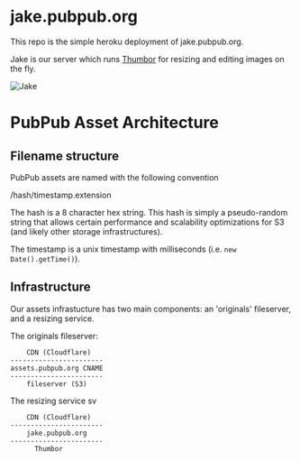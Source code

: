 # jake.pubpub.org

This repo is the simple heroku deployment of jake.pubpub.org.

Jake is our server which runs [Thumbor](https://github.com/thumbor/thumbor) for resizing and editing images on the fly.

![Jake](https://media.giphy.com/media/ZnCgWmoAqMII8/giphy.gif)

# PubPub Asset Architecture

## Filename structure
PubPub assets are named with the following convention

/hash/timestamp.extension

The hash is a 8 character hex string. This hash is simply a pseudo-random string that allows certain performance and scalability optimizations for S3 (and likely other storage infrastructures). 

The timestamp is a unix timestamp with milliseconds (i.e. `new Date().getTime()`).

## Infrastructure
Our assets infrastucture has two main components: an 'originals' fileserver, and a resizing service.

The originals fileserver:
```
    CDN (Cloudflare)
-----------------------
assets.pubpub.org CNAME
-----------------------
    fileserver (S3)
``` 

The resizing service sv
```
    CDN (Cloudflare)
-----------------------
    jake.pubpub.org
-----------------------
      Thumbor
```